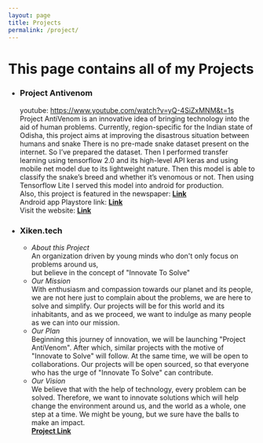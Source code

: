 ```yaml
---
layout: page
title: Projects
permalink: /project/
---
```

# This page contains all of my Projects
* ###  Project Antivenom
  youtube: https://www.youtube.com/watch?v=yQ-4SiZxMNM&t=1s
  Project AntiVenom is an innovative idea of bringing technology into the aid of human problems.
  Currently, region-specific for the Indian state of Odisha, this project aims at improving the disastrous situation between humans and snake
  There is no pre-made snake dataset present on the internet. So I’ve prepared the dataset. Then I performed transfer learning using tensorflow 2.0 and its high-level API keras  and using mobile net model due to its lightweight nature. Then this model is able to classify the snake’s breed and whether it’s venomous or not. Then using Tensorflow Lite I  served this model into android for production.\
  Also, this project is featured in the newspaper: [**Link**](http://odishapostepaper.com/edition/679/sundaypost/page/11)\
  Android app Playstore link: [**Link**](https://play.google.com/store/apps/details?id=com.xiken.projectantivenom)\
  Visit the website:  [**Link**](https://projectantivenom.netlify.app/)    
 * ### Xiken.tech
     * *About this Project* \
     An organization driven by young minds who don't only focus on problems around us,\
   but believe in the concept of "Innovate To Solve"
    * *Our Mission* \
    With enthusiasm and compassion towards our planet and its people, we are not here just to complain about the problems, we are here to solve and simplify.
    Our projects will be for this world and its inhabitants, and as we proceed, we want to indulge as many people as we can into our mission.
    * *Our Plan*\
    Beginning this journey of innovation, we will be launching "Project AntiVenom". After which, similar projects with the motive of "Innovate to Solve" will follow. At the same time, we will be open to collaborations. Our projects will be open sourced, so that everyone who has the urge of "Innovate To Solve" can contribute. 
    * *Our Vision*\
    We believe that with the help of technology, every problem can be solved. Therefore, we want to innovate solutions which will help change the environment around us, and the world as a whole, one step at a time. We might be young, but we sure have the balls to make an impact.\
    [**Project Link**](https://xiken.tech/)
